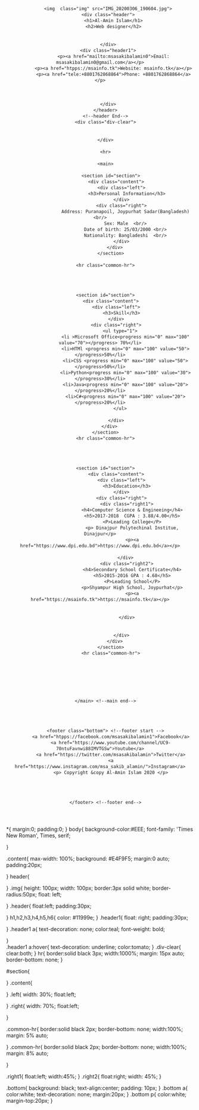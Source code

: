 <!DOCTYPE html>
<html lang="en">
<head>
    <meta charset="UTF-8">
    <meta name="viewport" content="width=device-width, initial-scale=1.0">
    <meta http-equiv="X-UA-Compatible" content="ie=edge">
    <title>Document</title>
    <link rel="stylesheet" href="style.css">
</head>
<body>
    <!--Conter start--> 
 <div class="content">
     <!--header start-->
        <header>

          <img  class="img" src="IMG_20200306_190604.jpg">
          <div class="header">
              <h1>Al-Amin Islam</h1>
              <h2>Web designer</h2>


          </div>
          <div class="header1">
              <p><a href="mailto:msasakibalamin0">Email: msasakibalamin0@gmail.com</a></p>
              <p><a href="htpps://msainfo.tk">Website: msainfo.tk</a></p>
              <p><a href="tele:+8801762868864">Phone: +8801762868864</a></p>
              
              

          </div>
        </header>
        <!--header End-->
        <div class="div-clear">


        </div>
        
        <hr>

        <main>
            
            <section id="section">
                <div class="content">
                    <div class="left">
                        <h3>Personal Information</h3>
                    </div>
                    <div class="right">
                       Address: Puranapoil, Joypurhat Sadar(Bangladesh) <br/>
                       Sex: Male  <br/>
                       Date of birth: 25/03/2000 <br/>
                       Nationality: Bangladeshi  <br/>
                    </div>
                </div> 
            </section>

        <hr class="common-hr">




        <section id="section">
            <div class="content">
                <div class="left">
                    <h3>Skill</h3>
                </div>
                <div class="right">
                   <ul type="1">
                       <li >Microsoft Office<progress min="0" max="100" value="70"></progress> 70%</li>
                       <li>HTMl <progress min="0" max="100" value="50"></progress>50%</li>
                       <li>CSS <progress min="0" max="100" value="50"></progress>50%</li>
                       <li>Python<progress min="0" max="100" value="30"></progress>30%</li>
                       <li>Java<progress min="0" max="100" value="20"></progress>20%</li>
                       <li>C#<progress min="0" max="100" value="20"></progress>20%</li>
                   </ul>
                   
                </div>
            </div> 
        </section>
        <hr class="common-hr">




        <section id="section">
                <div class="content">
                    <div class="left">
                        <h3>Education</h3>
                    </div>
                    <div class="right">
                        <div class="right1">
                            <h4>Computer Science & Engineeing</h4>
                            <h5>2017-2018  CGPA : 3.88/4.00</h5>
                            <P>Leading College</P>
                            <p> Dinajpur Polytechinal Institue, Dinajpur</p>
                            <p><a href="https://www.dpi.edu.bd">https://www.dpi.edu.bd</a></p>

                        </div> 
                        <div class="right2">
                            <h4>Secondary School Certificate</h4>
                            <h5>2015-2016 GPA : 4.68</h5>
                            <P>Leading School</P>
                            <p>Shyampur High School, Joypurhat</p>
                            <p><a href="https://msainfo.tk">https://msainfo.tk</a></p>


                        </div>

                       
                    </div>
                </div> 
            </section>
            <hr class="common-hr">






                
        </main> <!--main end-->
        

       

        <footer class="bottom"> <!--footer start -->
            <a href="htpps://facebook.com/msasakibalamin1">Facebook</a>
            <a href="https://www.youtube.com/channel/UC9-70ntuFavnwi88IMVTGSw">Youtube</a>
            <a href="https://twitter.com/msasakibalamin">Twitter</a>
            <a href="https://www.instagram.com/msa_sakib_alamin/">Instagram</a>
            <p> Copyright &copy Al-Amin Islam 2020 </p>

            
         
         
        </footer> <!--footer end-->






 </div>
 <!--Conterner End-->

</body>



</html>


*{
    margin:0;
    padding:0;
}
body{
    background-color:#EEE;
    font-family: 'Times New Roman', Times, serif;

}

.content{
    max-width: 100%;
    background: #E4F9F5;
    margin:0 auto;
    padding:20px;

}
header{

}
.img{
    height: 100px;
    width: 100px;
    border:3px solid white;
    border-radius:50px;
    float: left;

}
.header{
    float:left;
    padding:30px;

}
h1,h2,h3,h4,h5,h6{
    color: #11999e;
}
.header1{
    float: right;
    padding:30px;


}
.header1 a{
    text-decoration: none;
    color:teal;
    font-weight: bold;

}  
.header1 a:hover{
    text-decoration: underline;
    color:tomato;
}
.div-clear{
    clear:both;
}
hr{
    border:solid black 3px;
    width:1000%;
    margin: 15px auto;
    border-bottom: none;
}

#section{

}
.content{

}
.left{
    width: 30%;
    float:left;

}
.right{
    width: 70%;
    float:left;

}

.common-hr{
    border:solid black 2px;
    border-bottom: none;
    width:100%;
    margin: 5% auto;
   
}
.common-hr{
    border:solid black 2px;
    border-bottom: none;
    width:100%;
    margin: 8% auto;
   
}

.right1{
    float:left;
    width:45%;
}
.right2{
    float:right;
    width: 45%;
}

.bottom{
    background: black;
    text-align:center;
    padding: 10px;
}
 .bottom a{
     color:white;
     text-decoration: none;
     margin:20px;
 }
 .bottom p{
     color:white;
     margin-top:20px;
 }
